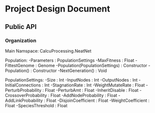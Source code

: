 ﻿# Project Design Document

## Public API

### Organization

Main Namspace: CalcuProcessing.NeatNet

Population:
	-Parameters : PopulationSettings
	-MaxFitness : Float
	-FittestGenome : Genome
	-Population(PopulationSettings) : Constructor
	-Population() : Constructor
	-NextGeneration() : Void

PopulationSettings: 
	-Size : Int
	-InputNodes : Int
	-OutputNodes : Int
	-InitialConnections : Int
	-StagnationRate : Int
	-WeightMutateRate : Float
	-PerturbProbability : Float
	-PerturbAmt : Float
	-InheritDisable : Float
	-CrossoverProbability : Float
	-AddNodeProbability : Float
	-AddLinkProbability : Float
	-DisjoinCoefficient : Float
	-WeightCoefficient : Float
	-SpeciesThreshold : Float